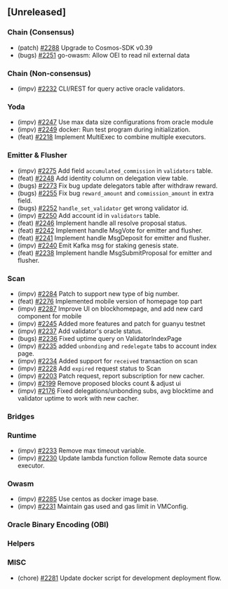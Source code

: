 <!--
(feat): New feature
(impv): Improvement / Enhancement
(docs): Documentation
(bugs): Bug fixes
(chore): Chore/cleanup work
-->

## [Unreleased]

### Chain (Consensus)

- (patch) [\#2288](https://github.com/bandprotocol/bandchain/pull/2288) Upgrade to Cosmos-SDK v0.39
- (bugs) [\#2251](https://github.com/bandprotocol/bandchain/pull/2251) go-owasm: Allow OEI to read nil external data

### Chain (Non-consensus)

- (impv) [\#2232](https://github.com/bandprotocol/bandchain/pull/2218) CLI/REST for query active oracle validators.

### Yoda

- (impv) [\#2247](https://github.com/bandprotocol/bandchain/pull/2247) Use max data size configurations from oracle module
- (impv) [\#2249](https://github.com/bandprotocol/bandchain/pull/2249) docker: Run test program during initialization.
- (feat) [\#2218](https://github.com/bandprotocol/bandchain/pull/2218) Implement MultiExec to combine multiple executors.

### Emitter & Flusher

- (impv) [\#2275](https://github.com/bandprotocol/bandchain/pull/2275) Add field `accumulated_commission` in `validators` table.
- (feat) [\#2248](https://github.com/bandprotocol/bandchain/pull/2248) Add identity column on delegation view table.
- (bugs) [\#2273](https://github.com/bandprotocol/bandchain/pull/2273) Fix bug update delegators table after withdraw reward.
- (bugs) [\#2255](https://github.com/bandprotocol/bandchain/pull/2255) Fix bug `reward_amount` and `commission_amount` in extra field.
- (bugs) [\#2252](https://github.com/bandprotocol/bandchain/pull/2252) `handle_set_validator` get wrong validator id.
- (impv) [\#2250](https://github.com/bandprotocol/bandchain/pull/2250) Add account id in `validators` table.
- (feat) [\#2246](https://github.com/bandprotocol/bandchain/pull/2246) Implement handle all resolve proposal status.
- (feat) [\#2242](https://github.com/bandprotocol/bandchain/pull/2242) Implement handle MsgVote for emitter and flusher.
- (feat) [\#2241](https://github.com/bandprotocol/bandchain/pull/2241) Implement handle MsgDeposit for emitter and flusher.
- (impv) [\#2240](https://github.com/bandprotocol/bandchain/pull/2240) Emit Kafka msg for staking genesis state.
- (feat) [\#2238](https://github.com/bandprotocol/bandchain/pull/2238) Implement handle MsgSubmitProposal for emitter and flusher.

### Scan

- (impv) [\#2284](https://github.com/bandprotocol/bandchain/pull/2284) Patch to support new type of big number.
- (feat) [\#2276](https://github.com/bandprotocol/bandchain/pull/2276) Implemented mobile version of homepage top part
- (impv) [\#2287](https://github.com/bandprotocol/bandchain/pull/2287) Improve UI on blockhomepage, and add new card component for mobile
- (impv) [\#2245](https://github.com/bandprotocol/bandchain/pull/2245) Added more features and patch for guanyu testnet
- (impv) [\#2237](https://github.com/bandprotocol/bandchain/pull/2237/files) Add validator's oracle status.
- (bugs) [\#2236](https://github.com/bandprotocol/bandchain/pull/2236) Fixed uptime query on ValidatorIndexPage
- (impv) [\#2235](https://github.com/bandprotocol/bandchain/pull/2235) added `unbonding` and `redelegate` tabs to account index page.
- (impv) [\#2234](https://github.com/bandprotocol/bandchain/pull/2234) Added support for `received` transaction on scan
- (impv) [\#2228](https://github.com/bandprotocol/bandchain/pull/2228) Add `expired` request status to Scan
- (impv) [\#2203](https://github.com/bandprotocol/bandchain/pull/2203/files) Patch request, report subscription for new cacher.
- (impv) [\#2199](https://github.com/bandprotocol/bandchain/pull/2199) Remove proposed blocks count & adjust ui
- (impv) [\#2176](https://github.com/bandprotocol/bandchain/pull/2176/files) Fixed delegations/unbonding subs, avg blocktime and validator uptime to work with new cacher.

### Bridges

### Runtime

- (impv) [\#2233](https://github.com/bandprotocol/bandchain/pull/2233) Remove max timeout variable.
- (impv) [\#2230](https://github.com/bandprotocol/bandchain/pull/2230) Update lambda function follow Remote data source executor.

### Owasm

- (impv) [\#2285](https://github.com/bandprotocol/bandchain/pull/2285) Use centos as docker image base.
- (impv) [\#2231](https://github.com/bandprotocol/bandchain/pull/2231) Maintain gas used and gas limit in VMConfig.

### Oracle Binary Encoding (OBI)

### Helpers

### MISC

- (chore) [\#2281](https://github.com/bandprotocol/bandchain/pull/2281) Update docker script for development deployment flow.

